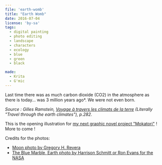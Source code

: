 ```yaml
---
file: 'earth-womb'
title: "Earth Womb"
date: 2016-07-04
license: 'by-sa'
tags:
  - digital painting
  - photo editing
  - landscape
  - characters
  - ecology
  - blue
  - green
  - black

made:
  - Krita
  - G'mic
---
```


Last time there was as much carbon dioxide (CO2) in the atmosphere as there is today... was 3 million years ago*. We were not even born.

*Source : Gilles Ramstein, [Voyage à travers les climats de la terre](http://www.odilejacob.fr/catalogue/sciences/sciences-de-la-terre/voyage-a-travers-les-climats-de-la-terre_9782738128539.php) (Literally "Travel through the earth climates"), p.282.*

This is the opening illustration for [my next graphic novel project "Mokatori"](../comics/) !
More to come !

Credits for the photos:
- [Moon photo by Gregory H. Revera](https://commons.wikimedia.org/wiki/File:FullMoon2010.jpg)
- [The Blue Marble, Earth photo by Harrison Schmitt or Ron Evans for the NASA](https://commons.wikimedia.org/wiki/File:The_Earth_seen_from_Apollo_17.jpg)
